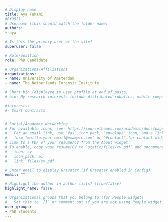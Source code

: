```yaml
---
# Display name
title: Aya Fukami
#8f9521
# Username (this should match the folder name)
authors:
- aya

# Is this the primary user of the site?
superuser: false

# Role/position
role: PhD Candidate

# Organizations/Affiliations
organizations:
- name: University of Amsterdam
- name: The Netherlands Forensic Institute

# Short bio (displayed in user profile at end of posts)
# bio: My research interests include distributed robotics, mobile computing and programmable matter.

#interests:
#- Smart Contracts


# Social/Academic Networking
# For available icons, see: https://sourcethemes.com/academic/docs/page-builder/#icons
#   For an email link, use "fas" icon pack, "envelope" icon, and a link in the
#   form "mailto:your-email@example.com" or "#contact" for contact widget.
# Link to a PDF of your resume/CV from the About widget.
# To enable, copy your resume/CV to `static/files/cv.pdf` and uncomment the lines below.
# - icon: cv
#   icon_pack: ai
#   link: files/cv.pdf

# Enter email to display Gravatar (if Gravatar enabled in Config)
email: ""

# Highlight the author in author lists? (true/false)
highlight_name: false

# Organizational groups that you belong to (for People widget)
#   Set this to `[]` or comment out if you are not using People widget.
user_groups:
- PhD Students
---
```

